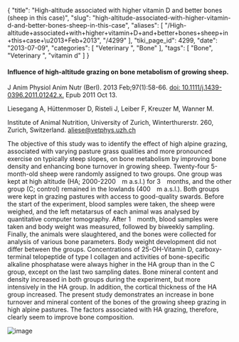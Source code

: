 {
    "title": "High-altitude associated with higher vitamin D and better bones (sheep in this case)",
    "slug": "high-altitude-associated-with-higher-vitamin-d-and-better-bones-sheep-in-this-case",
    "aliases": [
        "/High-altitude+associated+with+higher+vitamin+D+and+better+bones+sheep+in+this+case+\u2013+Feb+2013",
        "/4299"
    ],
    "tiki_page_id": 4299,
    "date": "2013-07-09",
    "categories": [
        "Veterinary ",
        "Bone"
    ],
    "tags": [
        "Bone",
        "Veterinary ",
        "vitamin d"
    ]
}


#### Influence of high-altitude grazing on bone metabolism of growing sheep.

J Anim Physiol Anim Nutr (Berl). 2013 Feb;97(1):58-66. [doi: 10.1111/j.1439-0396.2011.01242.x.](https://doi.org/10.1111/j.1439-0396.2011.01242.x.) Epub 2011 Oct 13.

Liesegang A, Hüttenmoser D, Risteli J, Leiber F, Kreuzer M, Wanner M.

Institute of Animal Nutrition, University of Zurich, Winterthurerstr. 260, Zurich, Switzerland. aliese@vetphys.uzh.ch

The objective of this study was to identify the effect of high alpine grazing, associated with varying pasture grass qualities and more pronounced exercise on typically steep slopes, on bone metabolism by improving bone density and enhancing bone turnover in growing sheep. Twenty-four 5-month-old sheep were randomly assigned to two groups. One group was kept at high altitude (HA; 2000-2200 m a.s.l.) for 3 months, and the other group (C; control) remained in the lowlands (400 m a.s.l.). Both groups were kept in grazing pastures with access to good-quality swards. Before the start of the experiment, blood samples were taken, the sheep were weighed, and the left metatarsus of each animal was analysed by quantitative computer tomography. After 1 month, blood samples were taken and body weight was measured, followed by biweekly sampling. Finally, the animals were slaughtered, and the bones were collected for analysis of various bone parameters. Body weight development did not differ between the groups. Concentrations of 25-OH-Vitamin D, carboxy-terminal telopeptide of type I collagen and activities of bone-specific alkaline phosphatase were always higher in the HA group than in the C group, except on the last two sampling dates. Bone mineral content and density increased in both groups during the experiment, but more intensively in the HA group. In addition, the cortical thickness of the HA group increased. The present study demonstrates an increase in bone turnover and mineral content of the bones of the growing sheep grazing in high alpine pastures. The factors associated with HA grazing, therefore, clearly seem to improve bone composition.

<img src="https://d378j1rmrlek7x.cloudfront.net/attachments/jpeg/sheep-vitamin-d.jpg" alt="image">